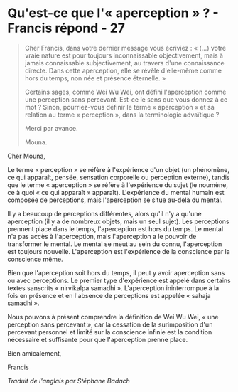 # Qu'est-ce que l'« aperception » ? - Francis répond - 27

>Cher Francis, dans votre dernier message vous écriviez : « (...) votre vraie nature est pour toujours inconnaissable objectivement, mais à jamais connaissable subjectivement, au travers d'une connaissance directe. Dans cette aperception, elle se révèle d'elle-même comme hors du temps, non née et présence éternelle. »
>
>Certains sages, comme Wei Wu Wei, ont défini l'aperception comme une perception sans percevant. Est-ce le sens que vous donnez à ce mot ? Sinon, pourriez-vous définir le terme « aperception » et sa relation au terme « perception », dans la terminologie advaïtique ?
>
>Merci par avance.
>
>Mouna.

Cher Mouna,

Le terme « perception » se réfère à l'expérience d'un objet (un phénomène, ce qui apparaît, pensée, sensation corporelle ou perception externe), tandis que le terme « aperception » se réfère à l'expérience du sujet (le noumène, ce à quoi « ce qui apparaît » apparaît). L'expérience du mental humain est composée de perceptions, mais l'aperception se situe au-delà du mental.

Il y a beaucoup de perceptions différentes, alors qu'il n'y a qu'une aperception (il y a de nombreux objets, mais un seul sujet). Les perceptions prennent place dans le temps, l'aperception est hors du temps. Le mental n'a pas accès à l'aperception, mais l'aperception a le pouvoir de transformer le mental. Le mental se meut au sein du connu, l'aperception est toujours nouvelle. L'aperception est l'expérience de la conscience par la conscience même.

Bien que l'aperception soit hors du temps, il peut y avoir aperception sans ou avec perceptions. Le premier type d'expérience est appelé dans certains textes sanscrits « nirvikalpa samadhi ». L'aperception ininterrompue à la fois en présence et en l'absence de perceptions est appelée « sahaja samadhi ».

Nous pouvons à présent comprendre la définition de Wei Wu Wei, « une perception sans percevant », car la cessation de la surimposition d'un percevant personnel et limité sur la conscience infinie est la condition nécessaire et suffisante pour que l'aperception prenne place.

Bien amicalement,

Francis

_Traduit de l'anglais par Stéphane Badach_


